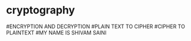 # cryptography
#ENCRYPTION AND DECRYPTION 
#PLAIN TEXT TO CIPHER
#CIPHER TO PLAINTEXT
#MY NAME IS SHIVAM SAINI
